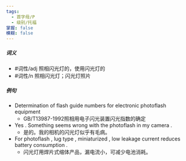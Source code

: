 ```yaml
---
tags:
  - 首字母/P
  - 级别/托福
掌握: false
模糊: false
---
```

##### 词义
- #词性/adj  照相闪光灯的，使用闪光灯的
- #词性/n  照相闪光灯；闪光灯照片
##### 例句
- Determination of flash guide numbers for electronic photoflash equipment
	- GB\/T13987-1992照相用电子闪光装置闪光指数的确定
- Yes . Something seems wrong with the photoflash in my camera .
	- 是的。我的相机的闪光灯似乎有毛病。
- For photoflash , lug type , miniaturized , low leakage current reduces battery consumption .
	- 闪光灯用焊片式缩体产品，漏电流小，可减少电池消耗。
